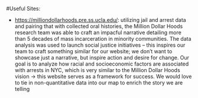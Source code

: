 #Useful Sites:
+ https://milliondollarhoods.pre.ss.ucla.edu/: utilizing jail and arrest data and pairing that with collected oral histories, the Million Dollar Hoods research team was able to craft an impacful narrative detailing more than 5 decades of mass incarceration in minority communities. The data analysis was used to launch social justice initiatives – this inspires our team to craft something similar for our website; we don’t want to showcase just a narrative, but inspire action and desire for change. Our goal is to analyze how racial and socioeconomic factors are associated with arrests in NYC, which is very similar to the Million Dollar Hoods vision → this website serves as a framework for success. We would love to tie in non-quantitative data into our map to enrich the story we are telling

